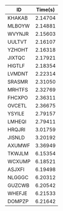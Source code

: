 |ID|Time(s)|
|-|-|
|KHAKAB|2.14704|
|MLBOYW|2.14881|
|WVYNJR|2.15603|
|UULTVT|2.16107|
|YZHOHT|2.16318|
|JIXTQC|2.17921|
|HIGTLF|2.18354|
|LVMDNT|2.22314|
|SRASMR|2.31050|
|MRHTFS|2.32769|
|FHCXPO|2.36311|
|OVCETL|2.36675|
|YSYILE|2.79157|
|LMHEQI|2.79411|
|HRQJRI|3.01759|
|JISNLD|3.20192|
|AXUMWF|3.36949|
|TKWJLM|6.15354|
|WCXUMP|6.18521|
|ASJXFI|6.19498|
|NLGGGC|6.20312|
|GUZCWB|6.20542|
|WHEFJE|6.21533|
|DOMPZP|6.21642|
